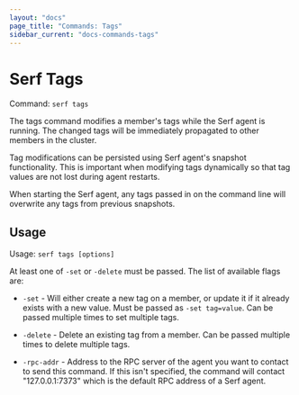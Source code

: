 ```yaml
---
layout: "docs"
page_title: "Commands: Tags"
sidebar_current: "docs-commands-tags"
---
```


# Serf Tags

Command: `serf tags`

The tags command modifies a member's tags while the Serf agent is running.
The changed tags will be immediately propagated to other members in the
cluster.

Tag modifications can be persisted using Serf agent's snapshot functionality.
This is important when modifying tags dynamically so that tag values are not
lost during agent restarts.

When starting the Serf agent, any tags passed in on the command line will
overwrite any tags from previous snapshots.

## Usage

Usage: `serf tags [options]`

At least one of `-set` or `-delete` must be passed. The list of available
flags are:

* `-set` - Will either create a new tag on a member, or update it if it
  already exists with a new value. Must be passed as `-set tag=value`. Can
  be passed multiple times to set multiple tags.

* `-delete` - Delete an existing tag from a member. Can be passed multiple
  times to delete multiple tags.

* `-rpc-addr` - Address to the RPC server of the agent you want to contact
  to send this command. If this isn't specified, the command will contact
  "127.0.0.1:7373" which is the default RPC address of a Serf agent.

